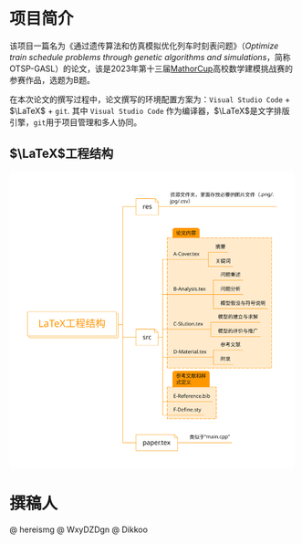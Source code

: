 # 项目简介

该项目一篇名为《通过遗传算法和仿真模拟优化列车时刻表问题》（*Optimize train schedule problems through genetic algorithms and simulations*，简称OTSP-GASL）的论文，该是2023年第十三届[MathorCup](https://www.saikr.com/vse/mathorcup/2023)高校数学建模挑战赛的参赛作品，选题为B题。

在本次论文的撰写过程中，论文撰写的环境配置方案为：`Visual Studio Code` + $\LaTeX$ + `git`. 其中 `Visual Studio Code` 作为编译器，$\LaTeX$是文字排版引擎，`git`用于项目管理和多人协同。

## $\LaTeX$工程结构

<img src="res/LaTeX%E5%B7%A5%E7%A8%8B%E7%BB%93%E6%9E%84.svg" width="500" alt="LaTeX工程结构" align=center />

# 撰稿人

@ hereismg
@ WxyDZDgn
@ Dikkoo
